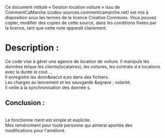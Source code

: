 

Ce document intitulé « Gestion location voiture » issu de CommentCaMarche
(codes-sources.commentcamarche.net) est mis à disposition sous les termes de
la licence Creative Commons. Vous pouvez copier, modifier des copies de cette
source, dans les conditions fixées par la licence, tant que cette note
apparaît clairement.

Description :
=============

Ce code vise &agrave; g&ecirc;rer une agence de location de voiture. Il manipule
 les donn&eacute;es telque les clients(locataires), les voitures, les contrats d
e locations avec la dur&eacute;e le cout...,
<br />Il enregistre les donn&eacut
e;es dans des fichiers.
<br />Les charges au lancement et les sauvgarde &agrave
; volant&eacute;.
<br />Il veille &agrave; la synchronisation des donn&eacute;e
s.
<br /><a name='conclusion'></a><h2> Conclusion : </h2>

<br />Le fonctionne
ment est simple et explicite.
<br />Mes rem&eacute;rciment pour toute personne 
qui aimerai aport&eacute;e des modifications pour l'am&eacute;lior&eacute;.
